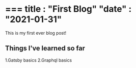 ===
title : "First Blog"
"date" : "2021-01-31"
===

This is my first ever blog post!

## Things I've learned so far

1.Gatsby basics
2.Graphql basics

